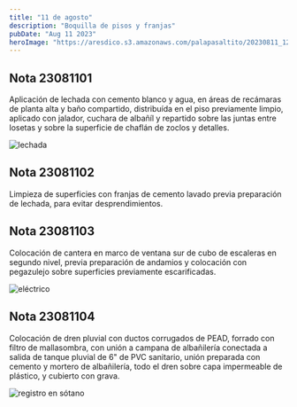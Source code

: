 ```yaml
---
title: "11 de agosto"
description: "Boquilla de pisos y franjas"
pubDate: "Aug 11 2023"
heroImage: "https://aresdico.s3.amazonaws.com/palapasaltito/20230811_122911.jpg"
---
```


## Nota 23081101

Aplicación de lechada con cemento blanco y agua, en áreas de recámaras de planta alta y baño compartido, distribuída en el piso previamente limpio, aplicado con jalador, cuchara de albañíl y repartido sobre las juntas entre losetas y sobre la superficie de chaflán de zoclos y detalles.

![lechada](https://aresdico.s3.amazonaws.com/palapasaltito/20230811_103117.jpg "lechada")

## Nota 23081102

Limpieza de superficies con franjas de cemento lavado previa preparación de lechada, para evitar desprendimientos.

## Nota 23081103

Colocación de cantera en marco de ventana sur de cubo de escaleras en segundo nivel, previa preparación de andamios y colocación con pegazulejo sobre superficies previamente escarificadas.

![eléctrico](https://aresdico.s3.amazonaws.com/palapasaltito/20230811_122911.jpg "eléctrico")

## Nota 23081104

Colocación de dren pluvial con ductos corrugados de PEAD, forrado con filtro de mallasombra, con unión a campana de albañilería conectada a salida de tanque pluvial de 6" de PVC sanitario, unión preparada con cemento y mortero de albañilería, todo el dren sobre capa impermeable de plástico, y cubierto con grava.

![registro en sótano](https://aresdico.s3.amazonaws.com/palapasaltito/20230811_122842.jpg "registro en sótano")

